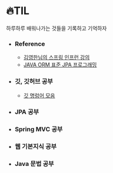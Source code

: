 # 🔥TIL
하루하루 배워나가는 것들을 기록하고 기억하자 
- ### Reference
  - [김영한님의 스프링 인프런 강의](https://www.inflearn.com/roadmaps/373)
  - [JAVA ORM 표준 JPA 프로그래밍](https://book.naver.com/bookdb/book_detail.nhn?bid=9252528)
- ### 깃, 깃허브 공부
  - [깃 명렁어 모음](https://github.com/jemin0312/TIL/blob/main/Git%2CGithub%20%EA%B3%B5%EB%B6%80/%EA%B9%83%20%EC%82%AC%EC%9A%A9%EB%B2%95.md)
- ### JPA 공부 
- ### Spring MVC 공부 
- ### 웹 기본지식 공부 
- ### Java 문법 공부 

